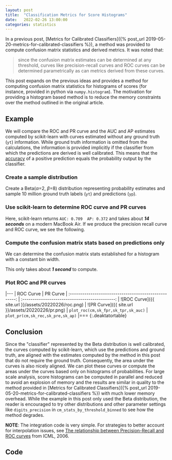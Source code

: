 ```yaml
---
layout: post
title:  "Classification Metrics for Score Histograms"
date:   2022-02-26 13:00:00
categories: statistics
---
```


In a previous post, [Metrics for Calibrated Classifiers]({% post_url 2019-05-20-metrics-for-calibrated-classifiers %}), a method was provided to compute confusion matrix
statistics and derived metrics.  It was noted that:

> since the confusion matrix estimates can be determined at any threshold,
> curves like precision-recall curves and ROC curves can be determined
> parametrically as can metrics derived from these curves.

This post expands on the previous ideas and provides a method for computing
confusion matrix statistics for histograms of scores (for instance, provided
in python via `numpy.histogram`).  The motivation for providing a histogram
based method is to reduce the memory constraints over the method outlined in
the original article.

## Example

We will compare the ROC and PR curve and the AUC and AP estimates computed
by scikit-learn with curves estimated without any ground truth (`yt`)
information.  While ground truth information is omitted from the
calculations, the information is provided implicitly if the classifier from
which the predictions are derived is well calibrated.  This means that the
[accuracy](https://en.wikipedia.org/wiki/Accuracy_and_precision#In_binary_classification)
of a positive prediction equals the probability output by the classifier.

### Create a sample distribution

Create a Beta(*&alpha;*=2, *&beta;*=8) distribution representing probability
estimates and sample 10 million ground truth labels (`yt`) and predictions
(`yp`).

<script src="https://gist.github.com/deaktator/97cef63eb8c0c4917092a7b5aa00b969.js"></script>

### Use scikit-learn to determine ROC curve and PR curves

<script src="https://gist.github.com/deaktator/408170a779454e247e29abfec070137a.js"></script>

Here, scikit-learn returns `AUC: 0.709  AP: 0.372` and takes about
***14 seconds*** on a modern MacBook Air.  If we produce the precision recall
curve and ROC curve, we see the following.

### Compute the confusion matrix stats based on predictions only

We can determine the confusion matrix stats established for a histogram with
a constant bin width.  

<script src="https://gist.github.com/deaktator/ddb726f4016bae43bddddd33c374f689.js"></script>

This only takes about ***1 second*** to compute.

### Plot ROC and PR curves

|---
| ROC Curve                                              | PR Curve
| :----------------------------------------------------: | :---------------------------------------------:
|  ![ROC Curve]({{ site.url }}/assets/20220226/roc.png)  | ![PR Curve]({{ site.url }}/assets/20220226/pr.png)
|  `plot_roc(cm,sk_fpr,sk_tpr,sk_auc)`             | `plot_pr(cm,sk_rec,sk_pre,sk_ap)`
|===
{:.deaktatortable}

## Conclusion

Since the "classifier" represented by the Beta distribution is well calibrated,
the curves computed by scikit-learn, which use the predictions and ground
truth, are aligned with the estimates computed by the method in this post that
do not require the ground truth.  Consequently, the area under the curves is
also nicely aligned.  We can plot these curves or compute the areas under the
curves based only on histograms of probabilities.  For large scale analysis,
score histograms can be computed in parallel and reduced to avoid an explosion
of memory and the results are similar in quality to the method provided in
[Metrics for Calibrated Classifiers]({% post_url 2019-05-20-metrics-for-calibrated-classifiers %})
with much lower memory overhead.  While the example in this post only used the
Beta distribution, the reader is encouraged to try other distributions and
other parameter settings like `digits_precision` in
`cm_stats_by_threshold_binned` to see how the method degrades.

**NOTE**: The integration code is very simple.  For strategies to better
account for interpolation issues, see
[The relationship between Precision-Recall and ROC curves](https://dl.acm.org/doi/10.1145/1143844.1143874)
from ICML, 2006.

## Code

<script src="https://gist.github.com/deaktator/47bf3835fa0652f429fe7bf4f3cec606.js"></script>

<script src="https://gist.github.com/deaktator/b664632482e4d37934ed21cc3e921078.js"></script>
